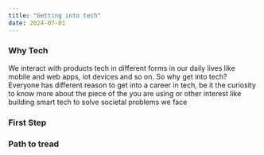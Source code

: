 ```yaml
---
title: "Getting into tech"
date: 2024-07-01
---
```


### Why Tech

We interact with products tech in different forms in our daily lives like mobile and web apps, iot devices and so on. So why get into tech? Everyone has different reason to get into a career in tech, be it the curiosity to know more about the piece of the you are using or other interest like building smart tech to solve societal problems  we face

### First Step

### Path to tread
